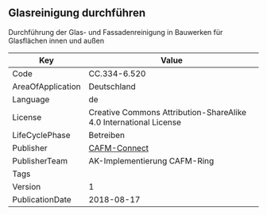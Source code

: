 ## Glasreinigung durchführen
Durchführung der Glas- und Fassadenreinigung in Bauwerken für Glasflächen innen und außen

Key | Value |
--|--|
Code | CC.334-6.520 |  
AreaOfApplication | Deutschland |  
Language | de |  
License | Creative Commons Attribution-ShareAlike 4.0 International License |  
LifeCyclePhase | Betreiben |  
Publisher | [CAFM-Connect]() |  
PublisherTeam | AK-Implementierung CAFM-Ring |  
Tags |  |  
Version | 1 |  
PublicationDate | 2018-08-17 |  
